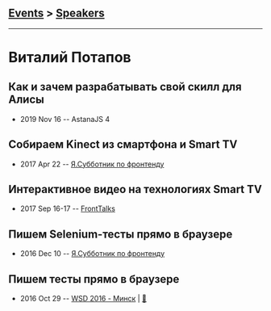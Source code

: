 ## [Events](../README.md) > [Speakers](../speakers.md)
---

# Виталий Потапов

## Как и зачем разрабатывать свой скилл для Алисы
- 2019 Nov 16 -- AstanaJS 4    
## Собираем Kinect из смартфона и Smart TV
- 2017 Apr 22 -- [Я.Субботник по фронтенду](https://events.yandex.ru/lib/talks/4568/)    
## Интерактивное видео на технологиях Smart TV
- 2017 Sep 16-17 -- [FrontTalks](https://events.yandex.ru/lib/talks/4911/)    
## Пишем Selenium-тесты прямо в браузере
- 2016 Dec 10 -- [Я.Субботник по фронтенду](https://events.yandex.ru/lib/talks/4261/)    
## Пишем тесты прямо в браузере
- 2016 Oct 29 -- [WSD 2016 - Минск](https://www.youtube.com/watch?v=vW4XCF8Kgfc)  | [:notebook:](https://wsd.events/2016/10/29/pres/autotester.pdf)  
